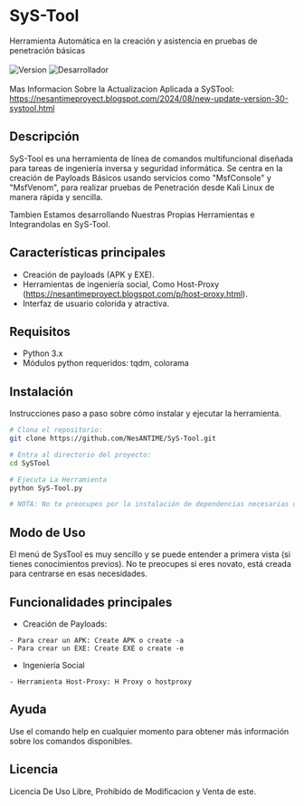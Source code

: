 # SyS-Tool
Herramienta Automática en la creación y asistencia en pruebas de penetración básicas <br></br>
![Version](https://img.shields.io/badge/version-3.2-blue)
![Desarrollador](https://img.shields.io/badge/NesAnTime-green)
<br></br>
Mas Informacion Sobre la Actualizacion Aplicada a SySTool: https://nesantimeproyect.blogspot.com/2024/08/new-update-version-30-systool.html

## Descripción
SyS-Tool es una herramienta de línea de comandos multifuncional diseñada para tareas de ingeniería inversa y seguridad informática. Se centra en la creación de Payloads Básicos usando servicios como "MsfConsole" y "MsfVenom", para realizar pruebas de Penetración desde Kali Linux de manera rápida y sencilla.

Tambien Estamos desarrollando Nuestras Propias Herramientas e Integrandolas en SyS-Tool.

## Características principales

- Creación de payloads (APK y EXE).
- Herramientas de ingeniería social, Como Host-Proxy (https://nesantimeproyect.blogspot.com/p/host-proxy.html).
- Interfaz de usuario colorida y atractiva.
  
## Requisitos

- Python 3.x
- Módulos python requeridos: tqdm, colorama

## Instalación
Instrucciones paso a paso sobre cómo instalar y ejecutar la herramienta.
```bash
# Clona el repositorio:
git clone https://github.com/NesANTIME/SyS-Tool.git

# Entra al directorio del proyecto:
cd SySTool

# Ejecuta La Herramienta
python SyS-Tool.py

# NOTA: No te preocupes por la instalación de dependencias necesarias de antemano, SysTool las instala por ti.
```

## Modo de Uso
El menú de SysTool es muy sencillo y se puede entender a primera vista (si tienes conocimientos previos). No te preocupes si eres novato, está creada para centrarse en esas necesidades.

## Funcionalidades principales
- Creación de Payloads:
```
- Para crear un APK: Create APK o create -a
- Para crear un EXE: Create EXE o create -e
```
- Ingeniería Social
```
- Herramienta Host-Proxy: H Proxy o hostproxy
```
## Ayuda
Use el comando help en cualquier momento para obtener más información sobre los comandos disponibles.

## Licencia
Licencia De Uso Libre, Prohibido de Modificacion y Venta de este.
